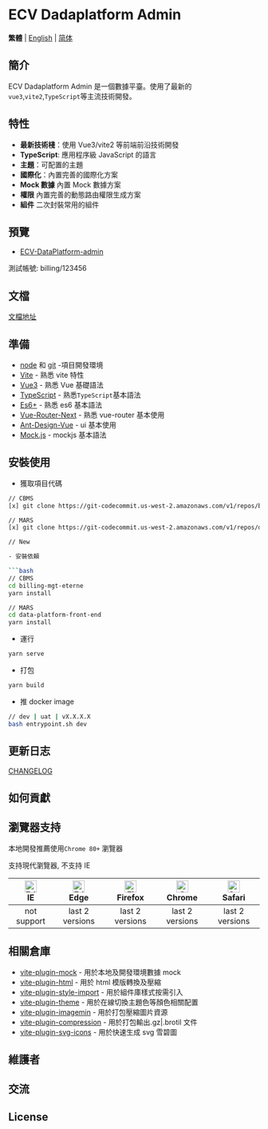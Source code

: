 # ECV Dadaplatform Admin

**繁體** | [English](./README.md) | [简体](./README.zh-CN.md)

## 簡介

ECV Dadaplatform Admin 是一個數據平臺。使用了最新的`vue3`,`vite2`,`TypeScript`等主流技術開發。

## 特性

- **最新技術棧**：使用 Vue3/vite2 等前端前沿技術開發
- **TypeScript**: 應用程序級 JavaScript 的語言
- **主題**：可配置的主題
- **國際化**：內置完善的國際化方案
- **Mock 數據** 內置 Mock 數據方案
- **權限** 內置完善的動態路由權限生成方案
- **組件** 二次封裝常用的組件

## 預覽

- [ECV-DataPlatform-admin](http://gather-demo.s3-website-us-west-2.amazonaws.com)

測試帳號: billing/123456

## 文檔

[文檔地址](https://ecv-atlas.atlassian.net/wiki/spaces/ActivoIntership/pages/1331593279/Gatherer)

## 準備

- [node](http://nodejs.org/) 和 [git](https://git-scm.com/) -項目開發環境
- [Vite](https://vitejs.dev/) - 熟悉 vite 特性
- [Vue3](https://v3.vuejs.org/) - 熟悉 Vue 基礎語法
- [TypeScript](https://www.typescriptlang.org/) - 熟悉`TypeScript`基本語法
- [Es6+](http://es6.ruanyifeng.com/) - 熟悉 es6 基本語法
- [Vue-Router-Next](https://next.router.vuejs.org/) - 熟悉 vue-router 基本使用
- [Ant-Design-Vue](https://2x.antdv.com/docs/vue/introduce-cn/) - ui 基本使用
- [Mock.js](https://github.com/nuysoft/Mock) - mockjs 基本語法

## 安裝使用

- 獲取項目代碼

```bash
// CBMS
[x] git clone https://git-codecommit.us-west-2.amazonaws.com/v1/repos/billing-mgt-eterne

// MARS
[x] git clone https://git-codecommit.us-west-2.amazonaws.com/v1/repos/data-platform-front-end

// New

- 安裝依賴

```bash
// CBMS
cd billing-mgt-eterne
yarn install

// MARS
cd data-platform-front-end
yarn install

```

- 運行

```bash
yarn serve
```

- 打包

```bash
yarn build
```

- 推 docker image

```bash
// dev | uat | vX.X.X.X
bash entrypoint.sh dev
```

## 更新日志

[CHANGELOG](./CHANGELOG.zh_TW.md)

## 如何貢獻

## 瀏覽器支持

本地開發推薦使用`Chrome 80+` 瀏覽器

支持現代瀏覽器, 不支持 IE

| [<img src="https://raw.githubusercontent.com/alrra/browser-logos/master/src/edge/edge_48x48.png" alt=" Edge" width="24px" height="24px" />](http://godban.github.io/browsers-support-badges/)</br>IE | [<img src="https://raw.githubusercontent.com/alrra/browser-logos/master/src/edge/edge_48x48.png" alt=" Edge" width="24px" height="24px" />](http://godban.github.io/browsers-support-badges/)</br>Edge | [<img src="https://raw.githubusercontent.com/alrra/browser-logos/master/src/firefox/firefox_48x48.png" alt="Firefox" width="24px" height="24px" />](http://godban.github.io/browsers-support-badges/)</br>Firefox | [<img src="https://raw.githubusercontent.com/alrra/browser-logos/master/src/chrome/chrome_48x48.png" alt="Chrome" width="24px" height="24px" />](http://godban.github.io/browsers-support-badges/)</br>Chrome | [<img src="https://raw.githubusercontent.com/alrra/browser-logos/master/src/safari/safari_48x48.png" alt="Safari" width="24px" height="24px" />](http://godban.github.io/browsers-support-badges/)</br>Safari |
| :-: | :-: | :-: | :-: | :-: |
| not support | last 2 versions | last 2 versions | last 2 versions | last 2 versions |

## 相關倉庫

- [vite-plugin-mock](https://github.com/anncwb/vite-plugin-mock) - 用於本地及開發環境數據 mock
- [vite-plugin-html](https://github.com/anncwb/vite-plugin-html) - 用於 html 模版轉換及壓縮
- [vite-plugin-style-import](https://github.com/anncwb/vite-plugin-style-import) - 用於組件庫樣式按需引入
- [vite-plugin-theme](https://github.com/anncwb/vite-plugin-theme) - 用於在線切換主題色等顏色相關配置
- [vite-plugin-imagemin](https://github.com/anncwb/vite-plugin-imagemin) - 用於打包壓縮圖片資源
- [vite-plugin-compression](https://github.com/anncwb/vite-plugin-compression) - 用於打包輸出.gz|.brotil 文件
- [vite-plugin-svg-icons](https://github.com/anncwb/vite-plugin-svg-icons) - 用於快速生成 svg 雪碧圖

## 維護者

## 交流

## License
